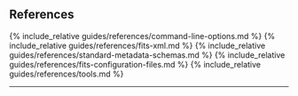 ## References

{% include_relative guides/references/command-line-options.md %}
{% include_relative guides/references/fits-xml.md %}
{% include_relative guides/references/standard-metadata-schemas.md %}
{% include_relative guides/references/fits-configuration-files.md %}
{% include_relative guides/references/tools.md %}

---